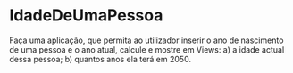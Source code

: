 # IdadeDeUmaPessoa
 Faça uma aplicação, que permita ao utilizador inserir o ano de nascimento de uma pessoa e o ano atual, calcule e mostre em Views: 
a) a idade actual dessa pessoa;
b) quantos anos ela terá em 2050.
